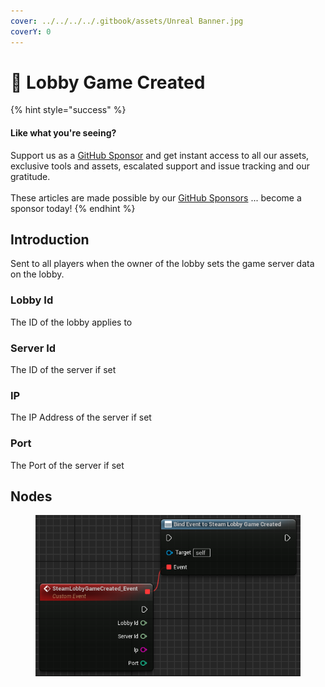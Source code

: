 ```yaml
---
cover: ../../../../.gitbook/assets/Unreal Banner.jpg
coverY: 0
---
```


# 🔻 Lobby Game Created

{% hint style="success" %}
#### Like what you're seeing?

Support us as a [GitHub Sponsor](../../../../become-a-sponsor/) and get instant access to all our assets, exclusive tools and assets, escalated support and issue tracking and our gratitude.\
\
These articles are made possible by our [GitHub Sponsors](../../../../become-a-sponsor/) ... become a sponsor today!
{% endhint %}

## Introduction

Sent to all players when the owner of the lobby sets the game server data on the lobby.

### Lobby Id

The ID of the lobby applies to

### Server Id

The ID of the server if set

### IP

The IP Address of the server if set

### Port

The Port of the server if set

## Nodes

<figure><img src="../../../../.gitbook/assets/image (10) (1) (1) (1) (1).png" alt=""><figcaption></figcaption></figure>
